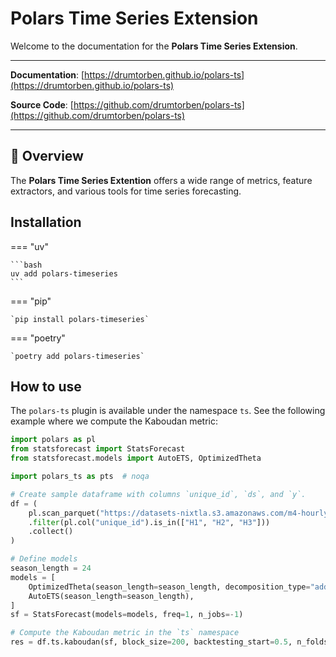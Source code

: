# Polars Time Series Extension

Welcome to the documentation for the **Polars Time Series Extension**.

---

**Documentation**: [https://drumtorben.github.io/polars-ts](https://drumtorben.github.io/polars-ts)

**Source Code**: [https://github.com/drumtorben/polars-ts](https://github.com/drumtorben/polars-ts)

---

## 📖 Overview

The **Polars Time Series Extention** offers a wide range of metrics, feature extractors, and various tools for time series forecasting.

## Installation

=== "uv"

    ```bash
    uv add polars-timeseries
    ```

=== "pip"

    `pip install polars-timeseries`

=== "poetry"

    `poetry add polars-timeseries`

## How to use

The `polars-ts` plugin is available under the namespace `ts`.
See the following example where we compute the Kaboudan metric:

```python
import polars as pl
from statsforecast import StatsForecast
from statsforecast.models import AutoETS, OptimizedTheta

import polars_ts as pts  # noqa

# Create sample dataframe with columns `unique_id`, `ds`, and `y`.
df = (
    pl.scan_parquet("https://datasets-nixtla.s3.amazonaws.com/m4-hourly.parquet")
    .filter(pl.col("unique_id").is_in(["H1", "H2", "H3"]))
    .collect()
)

# Define models
season_length = 24
models = [
    OptimizedTheta(season_length=season_length, decomposition_type="additive"),
    AutoETS(season_length=season_length),
]
sf = StatsForecast(models=models, freq=1, n_jobs=-1)

# Compute the Kaboudan metric in the `ts` namespace
res = df.ts.kaboudan(sf, block_size=200, backtesting_start=0.5, n_folds=10)
```